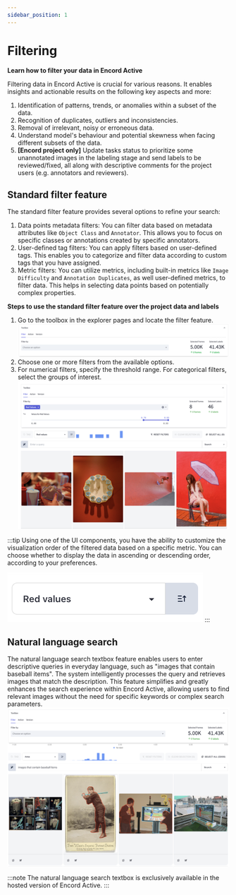 ```yaml
---
sidebar_position: 1
---
```


# Filtering

**Learn how to filter your data in Encord Active**

Filtering data in Encord Active is crucial for various reasons.
It enables insights and actionable results on the following key aspects and more:
1. Identification of patterns, trends, or anomalies within a subset of the data.
2. Recognition of duplicates, outliers and inconsistencies.
3. Removal of irrelevant, noisy or erroneous data.
4. Understand model's behaviour and potential skewness when facing different subsets of the data. 
5. **[Encord project only]** Update tasks status to prioritize some unannotated images in the labeling stage and send labels to be reviewed/fixed, all along with descriptive comments for the project users (e.g. annotators and reviewers).

## Standard filter feature

The standard filter feature provides several options to refine your search:
1. Data points metadata filters: You can filter data based on metadata attributes like `Object Class` and `Annotator`.
   This allows you to focus on specific classes or annotations created by specific annotators.
2. User-defined tag filters: You can apply filters based on user-defined tags.
   This enables you to categorize and filter data according to custom tags that you have assigned.
3. Metric filters: You can utilize metrics, including built-in metrics like `Image Difficulty` and `Annotation Duplicates`, as well user-defined metrics, to filter data.
   This helps in selecting data points based on potentially complex properties. 


**Steps to use the standard filter feature over the project data and labels**
1. Go to the toolbox in the explorer pages and locate the filter feature.
  ![toolbox-filter-tab](../images/user-guide/toolbox-filter-tab.png)
2. Choose one or more filters from the available options.
3. For numerical filters, specify the threshold range. For categorical filters, select the groups of interest.
  ![toolbox-filter-by-high-red-values](../images/user-guide/toolbox-filter-by-high-red-values.png)

:::tip
Using one of the UI components, you have the ability to customize the visualization order of the filtered data based on a specific metric.
You can choose whether to display the data in ascending or descending order, according to your preferences.

![component-order-by](../images/user-guide/component-order-by.png)
:::

## Natural language search

The natural language search textbox feature enables users to enter descriptive queries in everyday language, such as "images that contain baseball items".
The system intelligently processes the query and retrieves images that match the description.
This feature simplifies and greatly enhances the search experience within Encord Active, allowing users to find relevant images without the need for specific keywords or complex search parameters.
![natural-language-search-example](../images/user-guide/natural-language-search-example.png)

:::note
The natural language search textbox is exclusively available in the hosted version of Encord Active.
:::
